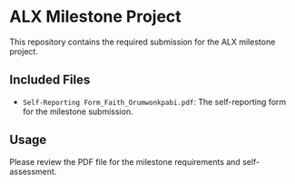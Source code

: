 # ALX Milestone Project
This repository contains the required submission for the ALX milestone project.

## Included Files
- `Self-Reporting Form_Faith_Orumwonkpabi.pdf`: The self-reporting form for the milestone submission.

## Usage
Please review the PDF file for the milestone requirements and self-assessment.
